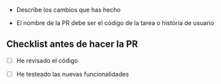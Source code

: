 

- Describe los cambios que has hecho

- El nombre de la PR debe ser el código de la tarea o historia de usuario

## Checklist antes de hacer la PR
- [ ] He revisado el código
- [ ] He testeado las nuevas funcionalidades

